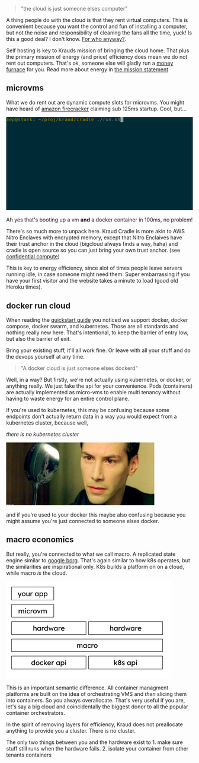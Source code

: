 > "the cloud is just someone elses computer"


A thing people do with the cloud is that they rent virtual computers.
This is convenient because you want the control and fun of installing a computer, but not the noise and responsibility of cleaning the fans all the time, yuck! Is this a good deal? I don't know. [For who anyway?](https://duckduckgo.com/?q=bezos+yacht).

Self hosting is key to Krauds mission of bringing the cloud home. That plus the primary mission of energy (and price) efficiency does mean we do not rent out computers. That's ok, someone else will gladly run a [money furnace](https://www.statista.com/statistics/1243513/top-10-cloud-vendors-by-revenue-fiscal-quarter-global/) for you. Read more about energy in [the  mission statement](/mission)


## microvms

What we do rent out are dynamic compute slots for microvms. You might have heard of [amazon firecracker](https://firecracker-microvm.github.io/)
claiming sub 125ms startup. Cool, but...

![bootup log](boot.gif)

Ah yes that's booting up a vm **and** a docker container in 100ms, no problem!

There's so much more to unpack here. Kraud Cradle is more akin to AWS Nitro Enclaves with encrypted memory,
except that Nitro Enclaives have their trust anchor in the cloud  (bigcloud always finds a way, haha) and cradle is open source so you can just bring your own trust anchor. (see [confidential compute](/technology/confidential))


This is key to energy efficiency, since alot of times people leave servers running idle, in case someone might need them. Super embarrassing if you have your first visitor and the website takes a minute to load (good old Heroku times).


## docker run cloud


When reading the [quickstart guide](/quickstart/setup/) you noticed we support docker, docker compose, docker swarm, and kubernetes. Those are all standards and nothing really new here. That's intentional, to keep the barrier of entry low, but also the barrier of exit. 

Bring your existing stuff, it'll all work fine. Or leave with all your stuff and do the devops yourself at any time.


> "A docker cloud is just someone elses dockerd"


Well, in a way? But firstly, we're not actually using kubernetes, or docker, or anything really. We just fake the api for your convenience. Pods (containers) are actually implemented as micro-vms to enable multi tenancy without having to waste energy for an entire control plane.

If you're used to kubernetes, this may be confusing because some endpoints don't actually return data in a way you would expect from a kubernetes cluster, because well,

*there is no kubernetes cluster*

![there is no spoon](spoon.jpg)

and if you're used to your docker this maybe also confusing because you might assume you're just connected to someone elses docker. 


## macro economics

But really, you're connected to what we call macro. A replicated state engine similar to [google borg](https://research.google/pubs/pub43438/).
That's again similar to how k8s operates, but the similarities are inspirational only. K8s builds a platform on on a cloud, while macro *is* the cloud. 



![macro](macro.png)

This is an important semantic difference. All container managment platforms are built on the idea of orchestrating VMS and *then* slicing them into containers. So you always overallocate. That's very useful if you are, let's say a big cloud and coincidentally the biggest donor to all the popular container orchestrators.

In the spirit of removing layers for efficiency, Kraud does not preallocate anything to provide you a cluster. There is no cluster. 

The only two things between you and the hardware exist to 1. make sure stuff still runs when the hardware fails. 2. isolate your container from other tenants containers



